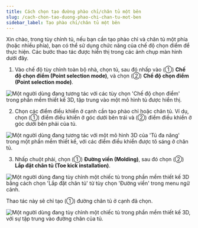 ```yaml
---
title: Cách chọn tạo đường phào chỉ/chân tủ một bên
slug: /cach-chon-tao-duong-phao-chi-chan-tu-mot-ben
sidebar_label: Tạo phào chỉ/chân tủ một bên
---
```


Xin chào, trong tùy chỉnh tủ, nếu bạn cần tạo phào chỉ và chân tủ một phía (hoặc nhiều phía), bạn có thể sử dụng chức năng của chế độ chọn điểm để thực hiện. Các bước thao tác được hiển thị trong các ảnh chụp màn hình dưới đây.

1. Vào chế độ tùy chỉnh toàn bộ nhà, chọn tủ, sau đó nhấp vào (①) **Chế độ chọn điểm (Point selection mode)**, và chọn (②) **Chế độ chọn điểm (Point selection mode)**.

![Một người dùng đang tương tác với các tùy chọn 'Chế độ chọn điểm' trong phần mềm thiết kế 3D, tập trung vào một mô hình tủ được hiển thị.](https://storage.googleapis.com/jegavn_kb/images/581a0cbf-6dab-4fd7-8a77-e6a1f541f6a9.png)

2. Chọn các điểm điều khiển ở cạnh cần tạo phào chỉ hoặc chân tủ. Ví dụ, chọn (①) điểm điều khiển ở góc dưới bên trái và (②) điểm điều khiển ở góc dưới bên phải của tủ.

![Một người dùng đang tương tác với một mô hình 3D của 'Tủ đa năng' trong một phần mềm thiết kế, với các điểm điều khiển được tô sáng ở chân tủ.](https://storage.googleapis.com/jegavn_kb/images/5d29d385-8dc7-46b6-80b0-90deba3a3e2a.png)

3. Nhấp chuột phải, chọn (①) **Đường viền (Molding)**, sau đó chọn (②) **Lắp đặt chân tủ (Toe kick installation)**.

![Một người dùng đang tùy chỉnh một chiếc tủ trong phần mềm thiết kế 3D bằng cách chọn 'Lắp đặt chân tủ' từ tùy chọn 'Đường viền' trong menu ngữ cảnh.](https://storage.googleapis.com/jegavn_kb/images/45c567cb-6ae3-4486-bf4f-5db7537f1a25.png)

Thao tác này sẽ chỉ tạo (①) đường chân tủ ở cạnh đã chọn.

![Một người dùng đang tùy chỉnh một chiếc tủ trong phần mềm thiết kế 3D, với sự tập trung vào đường chân của tủ.](https://storage.googleapis.com/jegavn_kb/images/6f4be496-e931-4210-83be-d46d509abb14.png)
